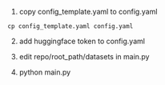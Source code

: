 1. copy config_template.yaml to config.yaml

```
cp config_template.yaml config.yaml
```

2. add huggingface token to config.yaml

3. edit repo/root_path/datasets in main.py
   
4. python main.py


